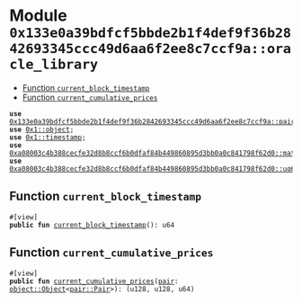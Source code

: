
<a id="0x133e0a39bdfcf5bbde2b1f4def9f36b2842693345ccc49d6aa6f2ee8c7ccf9a_oracle_library"></a>

# Module `0x133e0a39bdfcf5bbde2b1f4def9f36b2842693345ccc49d6aa6f2ee8c7ccf9a::oracle_library`



-  [Function `current_block_timestamp`](#0x133e0a39bdfcf5bbde2b1f4def9f36b2842693345ccc49d6aa6f2ee8c7ccf9a_oracle_library_current_block_timestamp)
-  [Function `current_cumulative_prices`](#0x133e0a39bdfcf5bbde2b1f4def9f36b2842693345ccc49d6aa6f2ee8c7ccf9a_oracle_library_current_cumulative_prices)


<pre><code><b>use</b> <a href="pair.md#0x133e0a39bdfcf5bbde2b1f4def9f36b2842693345ccc49d6aa6f2ee8c7ccf9a_pair">0x133e0a39bdfcf5bbde2b1f4def9f36b2842693345ccc49d6aa6f2ee8c7ccf9a::pair</a>;
<b>use</b> <a href="">0x1::object</a>;
<b>use</b> <a href="">0x1::timestamp</a>;
<b>use</b> <a href="">0xa08003c4b388cecfe32d8b8ccf6b0dfaf84b449860895d3bb0a0c841798f62d0::math</a>;
<b>use</b> <a href="">0xa08003c4b388cecfe32d8b8ccf6b0dfaf84b449860895d3bb0a0c841798f62d0::uq64x64</a>;
</code></pre>



<a id="0x133e0a39bdfcf5bbde2b1f4def9f36b2842693345ccc49d6aa6f2ee8c7ccf9a_oracle_library_current_block_timestamp"></a>

## Function `current_block_timestamp`



<pre><code>#[view]
<b>public</b> <b>fun</b> <a href="oracle_library.md#0x133e0a39bdfcf5bbde2b1f4def9f36b2842693345ccc49d6aa6f2ee8c7ccf9a_oracle_library_current_block_timestamp">current_block_timestamp</a>(): u64
</code></pre>



<a id="0x133e0a39bdfcf5bbde2b1f4def9f36b2842693345ccc49d6aa6f2ee8c7ccf9a_oracle_library_current_cumulative_prices"></a>

## Function `current_cumulative_prices`



<pre><code>#[view]
<b>public</b> <b>fun</b> <a href="oracle_library.md#0x133e0a39bdfcf5bbde2b1f4def9f36b2842693345ccc49d6aa6f2ee8c7ccf9a_oracle_library_current_cumulative_prices">current_cumulative_prices</a>(<a href="pair.md#0x133e0a39bdfcf5bbde2b1f4def9f36b2842693345ccc49d6aa6f2ee8c7ccf9a_pair">pair</a>: <a href="_Object">object::Object</a>&lt;<a href="pair.md#0x133e0a39bdfcf5bbde2b1f4def9f36b2842693345ccc49d6aa6f2ee8c7ccf9a_pair_Pair">pair::Pair</a>&gt;): (u128, u128, u64)
</code></pre>
